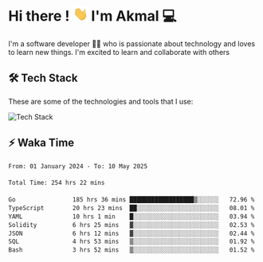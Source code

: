 # Hi there ! <img src="https://github.com/ABSphreak/ABSphreak/blob/master/gifs/Hi.gif" width="30"> I'm Akmal  💻

I'm a software developer 👨‍💻 who is passionate about technology and loves to learn new things. I'm excited to learn and collaborate with others

## 🛠️ Tech Stack

These are some of the technologies and tools that I use:

![Tech Stack](https://skillicons.dev/icons?i=typescript,nodejs,javascript,express,nest,sequelize,go,rabbitmq,python,solidity,react,vue,next,nuxtjs,webpack,vite,tailwindcss,bootstrap,css,scss,html,vercel,firebase,heroku,netlify,docker,postgresql,mongodb,redis,mysql,graphql,git,github,gitlab,vscode,figma,postman,pytorch,tensorflow,bash)

## ⚡ Waka Time
<!--START_SECTION:waka-->

```txt
From: 01 January 2024 - To: 10 May 2025

Total Time: 254 hrs 22 mins

Go                185 hrs 36 mins ██████████████████▒░░░░░░   72.96 %
TypeScript        20 hrs 23 mins  ██░░░░░░░░░░░░░░░░░░░░░░░   08.01 %
YAML              10 hrs 1 min    █░░░░░░░░░░░░░░░░░░░░░░░░   03.94 %
Solidity          6 hrs 25 mins   ▓░░░░░░░░░░░░░░░░░░░░░░░░   02.53 %
JSON              6 hrs 12 mins   ▓░░░░░░░░░░░░░░░░░░░░░░░░   02.44 %
SQL               4 hrs 53 mins   ▒░░░░░░░░░░░░░░░░░░░░░░░░   01.92 %
Bash              3 hrs 52 mins   ▒░░░░░░░░░░░░░░░░░░░░░░░░   01.52 %
```

<!--END_SECTION:waka-->


